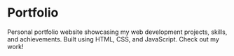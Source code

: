 # Portfolio
Personal portfolio website showcasing my web development projects, skills, and achievements. Built using HTML, CSS, and JavaScript. Check out my work!
